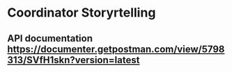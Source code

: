 # Coordinator Storyrtelling

## API documentation https://documenter.getpostman.com/view/5798313/SVfH1skn?version=latest
